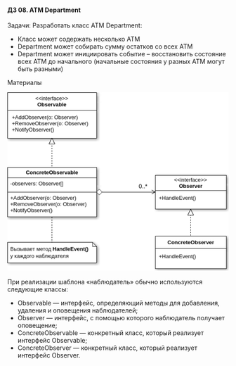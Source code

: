#### ДЗ 08. ATM Department

Задачи:
Разработать класс ATM Department:
- Класс может содержать несколько ATM
- Department может собирать сумму остатков со всех ATM
- Department может инициировать событие – восстановить состояние всех ATM до начального
(начальные состояния у разных ATM могут быть разными)

Материалы

![Observer](static/observerUml.png)

При реализации шаблона «наблюдатель» обычно используются следующие классы:

- Observable — интерфейс, определяющий методы для добавления, удаления и оповещения наблюдателей;
- Observer — интерфейс, с помощью которого наблюдатель получает оповещение;
- ConcreteObservable — конкретный класс, который реализует интерфейс Observable;
- ConcreteObserver — конкретный класс, который реализует интерфейс Observer.
